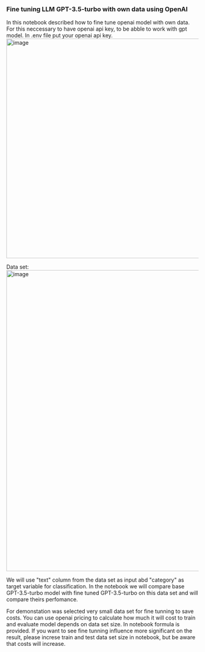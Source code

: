 ### Fine tuning LLM GPT-3.5-turbo with own data using OpenAI

In this notebook described how to fine tune openai model with own data.
For this neccessary to have openai api key, to be abble to work with gpt model.
In .env file put your openai api key.
<img width="574" alt="image" src="https://github.com/user-attachments/assets/e42c9cc0-a598-471c-a03e-fcabedcc4647">


Data set:
<img width="787" alt="image" src="https://github.com/user-attachments/assets/f2551e4e-57f0-4360-b341-ed94c561f1f6">

We will use "text" column from the data set as input abd "category" as target variable for classification.
In the notebook we will compare base GPT-3.5-turbo model with fine tuned GPT-3.5-turbo on this data set and will compare theirs perfomance.

For demonstation was selected very small data set for fine tunning to save costs. You can use openai pricing to calculate how much it will cost to train and evaluate model depends on data set size. In notebook formula is provided. 
If you want to see fine tunning influence more significant on the result, please increse train and test data set size in notebook, but be aware that costs will increase.
